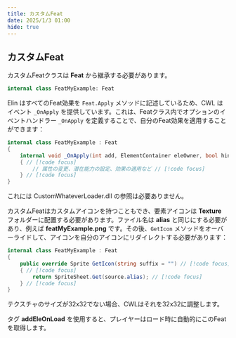```yaml
---
title: カスタムFeat
date: 2025/1/3 01:00
hide: true
---
```


## カスタムFeat

カスタムFeatクラスは **Feat** から継承する必要があります。 
```cs
internal class FeatMyExample: Feat
```

Elin はすべてのFeat効果を `Feat.Apply` メソッドに記述しているため、CWL はイベント `_OnApply` を提供しています。これは、Featクラス内でオプションのイベントハンドラー `_OnApply` を定義することで、自分のFeat効果を適用することができます：
```cs
internal class FeatMyExample : Feat
{
    internal void _OnApply(int add, ElementContainer eleOwner, bool hint) // [!code focus]
    { // [!code focus]
        // 属性の変更、潜在能力の設定、効果の適用など // [!code focus]
    } // [!code focus]
}
```

これには CustomWhateverLoader.dll の参照は必要ありません。

カスタムFeatはカスタムアイコンを持つこともでき、要素アイコンは **Texture** フォルダーに配置する必要があります。ファイル名は **alias** と同じにする必要があり、例えば **featMyExample.png** です。その後、`GetIcon` メソッドをオーバーライドして、アイコンを自分のアイコンにリダイレクトする必要があります：
```cs
internal class FeatMyExample : Feat
{
    public override Sprite GetIcon(string suffix = "") // [!code focus]
    { // [!code focus]
        return SpriteSheet.Get(source.alias); // [!code focus]
    } // [!code focus]
}
```

テクスチャのサイズが32x32でない場合、CWLはそれを32x32に調整します。

タグ **addEleOnLoad** を使用すると、プレイヤーはロード時に自動的にこのFeatを取得します。

<LinkCard t="CWL Example: Donakoko" u="https://steamcommunity.com/sharedfiles/filedetails/?id=3400267207" i="https://raw.githubusercontent.com/gottyduke/Elin.Plugins/refs/heads/master/CwlExamples/Donakoko/preview.jpg" />
<LinkCard t="Donakoko Source Code" u="https://github.com/gottyduke/Elin.Plugins/tree/master/CwlExamples/Donakoko" />